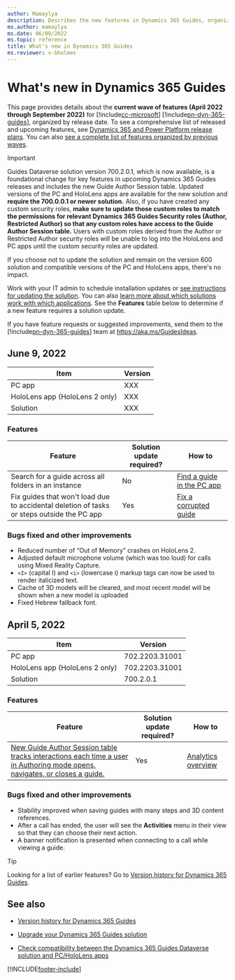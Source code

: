 ```yaml
---
author: Mamaylya
description: Describes the new features in Dynamics 365 Guides, organized by release date.
ms.author: mamaylya
ms.date: 06/09/2022
ms.topic: reference
title: What's new in Dynamics 365 Guides
ms.reviewer: v-bholmes
---
```


# What's new in Dynamics 365 Guides

This page provides details about the **current wave of features (April 2022 through September 2022)** for [!include[cc-microsoft](../includes/cc-microsoft.md)] [!include[pn-dyn-365-guides](../includes/pn-dyn-365-guides.md)], organized by release date. To see a comprehensive list of released and upcoming features, see <a href="/dynamics365/release-plans/" target="_blank">Dynamics 365 and Power Platform release plans</a>. You can also <a href="/dynamics365/mixed-reality/guides/version-history" target="_blank">see a complete list of features organized by previous waves</a>. 

> [!IMPORTANT]
> Guides Dataverse solution version 700.2.0.1, which is now available, is a foundational change for key features in upcoming Dynamics 365 Guides releases and includes the new Guide Author Session table. Updated versions of the PC and HoloLens apps are available for the new solution and **require the 700.0.0.1 or newer solution.** Also, if you have created any custom security roles, **make sure to update those custom roles to match the permissions for relevant Dynamics 365 Guides Security roles (Author, Restricted Author) so that any custom roles have access to the Guide Author Session table.** Users with custom roles derived from the Author or Restricted Author security roles will be unable to log into the HoloLens and PC apps until the custom security roles are updated.  
> 
> If you choose not to update the solution and remain on the version 600 solution and compatible versions of the PC and HoloLens apps, there's no impact.
>
> Work with your IT admin to schedule installation updates or <a href="/dynamics365/mixed-reality/guides/upgrade" target="_blank">see instructions for updating the solution</a>. You can also [learn more about which solutions work with which applications](admin-apps-solution-compatibility.md). See the **Features** table below to determine if a new feature requires a solution update. 

If you have feature requests or suggested improvements, send them to the [!include[pn-dyn-365-guides](../includes/pn-dyn-365-guides.md)] team at <a href="https://aka.ms/GuidesIdeas" target="_blank" data-linktype="absolute-path">https://aka.ms/GuidesIdeas</a>.

## June 9, 2022

|Item|Version|
|-------------------------|--------------------------------|
|PC app|XXX|
|HoloLens app (HoloLens 2 only)|XXX|
|Solution|XXX|

### Features

| Feature | Solution update required? |How to|
|----------------------------------------------------------------------------------------|------|------------------------------------|
| Search for a guide across all folders in an instance| No |<a href="/dynamics365/mixed-reality/guides/pc-app-find-guide" target="_blank">Find a guide in the PC app</a>|
| Fix guides that won't load due to accidental deletion of tasks or steps outside the PC app| Yes |<a href="/dynamics365/mixed-reality/guides/corrupted-guide" target="_blank">Fix a corrupted guide</a>|

### Bugs fixed and other improvements

- Reduced number of “Out of Memory” crashes on HoloLens 2.
-	Adjusted default microphone volume (which was too loud) for calls using Mixed Reality Capture.
-	```<I>``` (capital I) and ```<i>``` (lowercase i) markup tags can now be used to render italicized text.
-	Cache of 3D models will be cleared, and most recent model will be shown when a new model is uploaded
-	Fixed Hebrew fallback font.


## April 5, 2022

|Item|Version|
|-------------------------|--------------------------------|
|PC app|702.2203.31001|
|HoloLens app (HoloLens 2 only)|702.2203.31001|
|Solution|700.2.0.1|

### Features

| Feature | Solution update required? |How to|
|----------------------------------------------------------------------------------------|------|------------------------------------|
| <a href="/dynamics365-release-plan/2021wave2/guides/dynamics365-guides/planned-features" target="_blank">New Guide Author Session table tracks interactions each time a user in Authoring mode opens, navigates, or closes a guide.</a>| Yes |<a href="/dynamics365/mixed-reality/guides/analytics-overview" target="_blank">Analytics overview</a>|

### Bugs fixed and other improvements

- Stability improved when saving guides with many steps and 3D content references.
- After a call has ended, the user will see the **Activities** menu in their view so that they can choose their next action.
- A banner notification is presented when connecting to a call while viewing a guide.

> [!TIP]
> Looking for a list of earlier features? Go to <a href="/dynamics365/mixed-reality/guides/version-history" target="_blank">Version history for Dynamics 365 Guides</a>.

## See also

- <a href="/dynamics365/mixed-reality/guides/version-history" target="_blank">Version history for Dynamics 365 Guides</a>

- <a href="/dynamics365/mixed-reality/guides/upgrade" target="_blank">Upgrade your Dynamics 365 Guides solution</a>

- <a href="/dynamics365/mixed-reality/guides/admin-apps-solution-compatibility" target="_blank">Check compatibility between the Dynamics 365 Guides Dataverse solution and PC/HoloLens apps</a>



[!INCLUDE[footer-include](../includes/footer-banner.md)]

